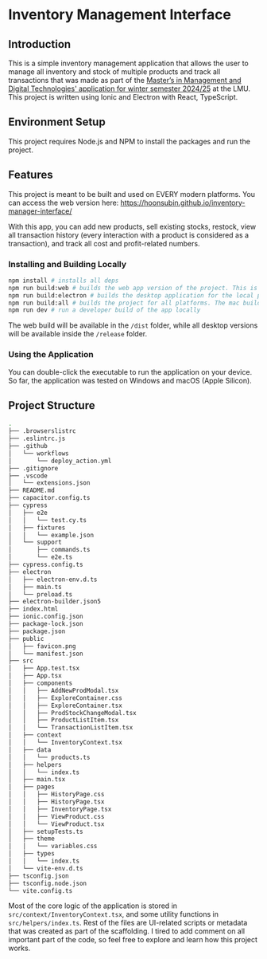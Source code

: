 # Inventory Management Interface

## Introduction

This is a simple inventory management application that allows the user to manage all inventory and stock of multiple products and track all transactions that was made as part of the [Master’s in Management and Digital Technologies' application for winter semester 2024/25](https://cms-cdn.lmu.de/media/04-som/mmt/downloads/ws2425_essay-for-mmt-application.pdf) at the LMU.
This project is written using Ionic and Electron with React, TypeScript.

## Environment Setup

This project requires Node.js and NPM to install the packages and run the project.

## Features

This project is meant to be built and used on EVERY modern platforms.
You can access the web version here: <https://hoonsubin.github.io/inventory-manager-interface/>

With this app, you can add new products, sell existing stocks, restock, view all transaction history (every interaction with a product is considered as a transaction), and track all cost and profit-related numbers.

### Installing and Building Locally

```bash
npm install # installs all deps
npm run build:web # builds the web app version of the project. This is the foundation for all build actions
npm run build:electron # builds the desktop application for the local platform (ex: macOS or Windows)
npm run build:all # builds the project for all platforms. The mac build will fail if you are not running this from macOS due to package licensing
npm run dev # run a developer build of the app locally
```

The web build will be available in the `/dist` folder, while all desktop versions will be available inside the `/release` folder.

### Using the Application

You can double-click the executable to run the application on your device.
So far, the application was tested on Windows and macOS (Apple Silicon).

## Project Structure

```bash
.
├── .browserslistrc
├── .eslintrc.js
├── .github
│   └── workflows
│       └── deploy_action.yml
├── .gitignore
├── .vscode
│   └── extensions.json
├── README.md
├── capacitor.config.ts
├── cypress
│   ├── e2e
│   │   └── test.cy.ts
│   ├── fixtures
│   │   └── example.json
│   └── support
│       ├── commands.ts
│       └── e2e.ts
├── cypress.config.ts
├── electron
│   ├── electron-env.d.ts
│   ├── main.ts
│   └── preload.ts
├── electron-builder.json5
├── index.html
├── ionic.config.json
├── package-lock.json
├── package.json
├── public
│   ├── favicon.png
│   └── manifest.json
├── src
│   ├── App.test.tsx
│   ├── App.tsx
│   ├── components
│   │   ├── AddNewProdModal.tsx
│   │   ├── ExploreContainer.css
│   │   ├── ExploreContainer.tsx
│   │   ├── ProdStockChangeModal.tsx
│   │   ├── ProductListItem.tsx
│   │   └── TransactionListItem.tsx
│   ├── context
│   │   └── InventoryContext.tsx
│   ├── data
│   │   └── products.ts
│   ├── helpers
│   │   └── index.ts
│   ├── main.tsx
│   ├── pages
│   │   ├── HistoryPage.css
│   │   ├── HistoryPage.tsx
│   │   ├── InventoryPage.tsx
│   │   ├── ViewProduct.css
│   │   └── ViewProduct.tsx
│   ├── setupTests.ts
│   ├── theme
│   │   └── variables.css
│   ├── types
│   │   └── index.ts
│   └── vite-env.d.ts
├── tsconfig.json
├── tsconfig.node.json
└── vite.config.ts
```

Most of the core logic of the application is stored in `src/context/InventoryContext.tsx`, and some utility functions in `src/helpers/index.ts`.
Rest of the files are UI-related scripts or metadata that was created as part of the scaffolding.
I tired to add comment on all important part of the code, so feel free to explore and learn how this project works.
